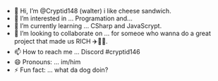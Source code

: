 - 👋 Hi, I’m @Cryptid148 (walter) i like cheese sandwich.
- 👀 I’m interested in ... Programation and...
- 🌱 I’m currently learning ... CSharp and JavaScrypt.
- 💞️ I’m looking to collaborate on ... for someoe who wanna do a great project that made us RICH ✈️🏢🏢.
- 📫 How to reach me ... Discord #cryptid146
- 😄 Pronouns: ... im/him
- ⚡ Fun fact: ... what da dog doin?
